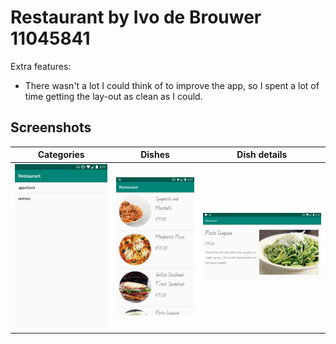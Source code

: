 # Restaurant by Ivo de Brouwer 11045841

Extra features:
- There wasn't a lot I could think of to improve the app, so I spent a lot of time getting the lay-out as clean as I could.

## Screenshots

Categories                | Dishes                | Dish details        
:------------------------:|:---------------------:|:----------------------------:|
![1](Restaurant1.jpg)     | ![2](Restaurant2.jpg) | ![3](Restaurant3.jpg)        |

